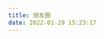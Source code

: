 ```yaml
---
title: 朋友圈
date: 2022-01-29 15:23:17
---
```



<!-- 引入 CSS 样式 -->
<link rel="stylesheet" href="https://uipv4.zywvvd.com:33030/HexoFiles/js/friend-circle/heoMainColor.css">

<!-- 定义容器 -->
<div id="hexo-circle-of-friends-root"></div>

<!-- 配置信息 -->
<script>
    let UserConfig = {
        // 填写你的 API 地址
        private_api_url: 'https://pyq.20010501.xyz/',
        // 点击加载更多时，一次最多加载几篇文章，默认10
        page_turning_number: 12,
        // 头像加载失败时，默认头像地址
        error_img: 'https://20010501.xyz/img/fluid.png',
        // 进入页面时第一次的排序规则
        sort_rule: 'created'
    };
</script>

<!-- 引入 JavaScript 文件 -->
<script type="text/javascript" src="https://uipv4.zywvvd.com:33030/HexoFiles/js/friend-circle/app.min.js"></script>
<script type="text/javascript" src="https://uipv4.zywvvd.com:33030/HexoFiles/js/friend-circle/bundle.js"></script>

<!-- 初始化函数 -->
<script>
    // 初始化函数
    (function() {
        // 初始化函数调用
        initCircleOfFriends(UserConfig);
    })();
</script>